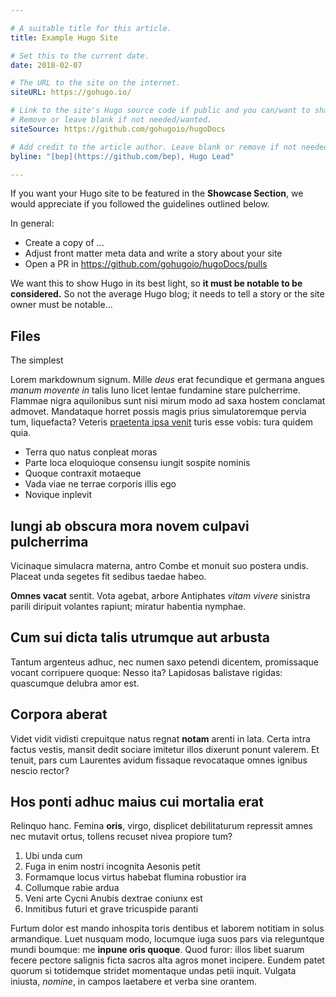 ```yaml
---

# A suitable title for this article.
title: Example Hugo Site

# Set this to the current date.
date: 2018-02-07

# The URL to the site on the internet.
siteURL: https://gohugo.io/

# Link to the site's Hugo source code if public and you can/want to share.
# Remove or leave blank if not needed/wanted.
siteSource: https://github.com/gohugoio/hugoDocs

# Add credit to the article author. Leave blank or remove if not needed/wanted.
byline: "[bep](https://github.com/bep), Hugo Lead"

---
```



If you want your Hugo site to be featured in the **Showcase Section**, we would appreciate if you followed the guidelines outlined below.

In general:

* Create a copy of ...
* Adjust front matter meta data and write a story about your site
* Open a PR in https://github.com/gohugoio/hugoDocs/pulls


We want this to show Hugo in its best light, so **it must be notable to be considered.** So not the average Hugo blog; it needs to tell a story or the site owner must be notable...


## Files

The simplest 


Lorem markdownum signum. Mille *deus* erat fecundique et germana angues *manum
movente in* talis Iuno licet lentae fundamine stare pulcherrime. Flammae nigra
aquilonibus sunt nisi mirum modo ad saxa hostem conclamat admovet. Mandataque
horret possis magis prius simulatoremque pervia tum, liquefacta? Veteris
[praetenta ipsa venit](http://armis-forte.io/carmine) turis esse vobis: tura
quidem quia.

- Terra quo natus conpleat moras
- Parte loca eloquioque consensu iungit sospite nominis
- Quoque contraxit motaeque
- Vada viae ne terrae corporis illis ego
- Novique inplevit

## Iungi ab obscura mora novem culpavi pulcherrima

Vicinaque simulacra materna, antro Combe et monuit suo postera undis. Placeat
unda segetes fit sedibus taedae habeo.

**Omnes vacat** sentit. Vota agebat, arbore Antiphates *vitam vivere* sinistra
parili diripuit volantes rapiunt; miratur habentia nymphae.

## Cum sui dicta talis utrumque aut arbusta

Tantum argenteus adhuc, nec numen saxo petendi dicentem, promissaque vocant
corripuere quoque: Nesso ita? Lapidosas balistave rigidas: quascumque delubra
amor est.

## Corpora aberat

Videt vidit vidisti crepuitque natus regnat **notam** arenti in lata. Certa
intra factus vestis, mansit dedit sociare imitetur illos dixerunt ponunt
valerem. Et tenuit, pars cum Laurentes avidum fissaque revocataque omnes ignibus
nescio rector?

## Hos ponti adhuc maius cui mortalia erat

Relinquo hanc. Femina **oris**, virgo, displicet debilitaturum repressit amnes
nec mutavit ortus, tollens recuset nivea propiore tum?

1. Ubi unda cum
2. Fuga in enim nostri incognita Aesonis petit
3. Formamque locus virtus habebat flumina robustior ira
4. Collumque rabie ardua
5. Veni arte Cycni Anubis dextrae coniunx est
6. Inmitibus futuri et grave tricuspide paranti

Furtum dolor est mando inhospita toris dentibus et laborem notitiam in solus
armandique. Luet nusquam modo, locumque iuga suos pars via releguntque mundi
boumque: me **inpune oris quoque**. Quod furor: illos libet suarum fecere
pectore salignis ficta sacros alta agros monet incipere. Eundem patet quorum si
totidemque stridet momentaque undas petii inquit. Vulgata iniusta, *nomine*, in
campos laetabere et verba sine orantem.